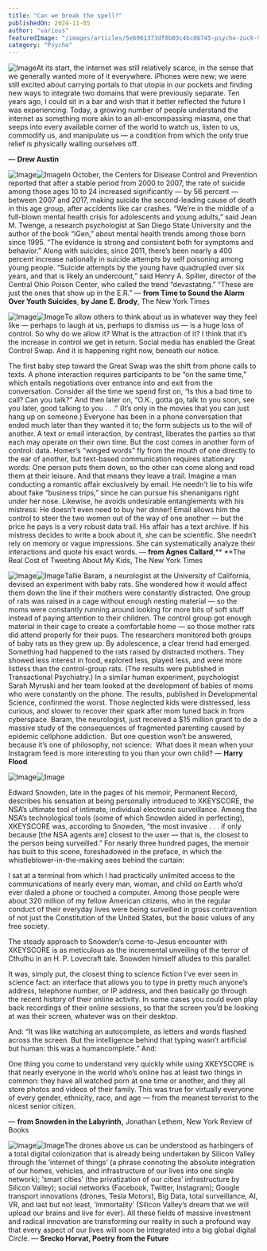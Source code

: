```yaml
---
title: "Can we break the spell?"
publishedOn: 2024-11-05
author: "various"
featuredImage: "/images/articles/5e6961373df8b03c4bc06745-psycho-zuck-900x600.jpeg"
category: "Psycho"
---
```


![Image](/images/articles/5e6961373df8b03c4bc06745-psycho-zuck-900x600.jpeg)At its start, the internet was still relatively scarce, in the sense that we generally wanted more of it everywhere. iPhones were new; we were still excited about carrying portals to that utopia in our pockets and finding new ways to integrate two domains that were previously separate. Ten years ago, I could sit in a bar and wish that it better reflected the future I was experiencing. Today, a growing number of people understand the internet as something more akin to an all-encompassing miasma, one that seeps into every available corner of the world to watch us, listen to us, commodify us, and manipulate us — a condition from which the only true relief is physically walling ourselves off.

— **Drew Austin**

![Image](/images/articles/5e69620fe285ba5ae26c7261-brush-divider-900x150.jpeg)![Image](/images/articles/5e696231e285ba641a6c728d-chat-1-750x650.jpeg)In October, the Centers for Disease Control and Prevention reported that after a stable period from 2000 to 2007, the rate of suicide among those ages 10 to 24 increased significantly — by 56 percent — between 2007 and 2017, making suicide the second-leading cause of death in this age group, after accidents like car crashes. “We’re in the middle of a full-blown mental health crisis for adolescents and young adults,” said Jean M. Twenge, a research psychologist at San Diego State University and the author of the book “iGen,” about mental health trends among those born since 1995. “The evidence is strong and consistent both for symptoms and behavior.” Along with suicides, since 2011, there’s been nearly a 400 percent increase nationally in suicide attempts by self poisoning among young people. “Suicide attempts by the young have quadrupled over six years, and that is likely an undercount,” said Henry A. Spiller, director of the Central Ohio Poison Center, who called the trend “devastating.” “These are just the ones that show up in the E.R.”
— **from Time to Sound the Alarm Over Youth Suicides**, **by Jane E. Brody**,
The New York Times

![Image](/images/articles/5e69620fe285ba5ae26c7261-brush-divider-900x150.jpeg)![Image](/images/articles/5e6962af093c3456c6636220-chat-2-750x650.jpeg)To allow others to think about us in whatever way they feel like — perhaps to laugh at us, perhaps to dismiss us — is a huge loss of control. So why do we allow it? What is the attraction of it? I think that it’s the increase in control we get in return. Social media has enabled the Great Control Swap. And it is happening right now, beneath our notice. 

The first baby step toward the Great Swap was the shift from phone calls to texts. A phone interaction requires participants to be “on the same time,” which entails negotiations over entrance into and exit from the conversation. Consider all the time we spend first on, “Is this a bad time to call? Can you talk?” And then later on, “O.K., gotta go, talk to you soon, see you later, good talking to you . . .” (It’s only in the movies that you can just hang up on someone.) Everyone has been in a phone conversation that ended much later than they wanted it to; the form subjects us to the will of another.
A text or email interaction, by contrast, liberates the parties so that each may operate on their own time. But the cost comes in another form of control: data. Homer’s “winged words” fly from the mouth of one directly to the ear of another, but text-based communication requires stationary words: One person puts them down, so the other can come along and read them at their leisure. And that means they leave a trail.
Imagine a man conducting a romantic affair exclusively by email. He needn’t lie to his wife about fake “business trips,” since he can pursue his shenanigans right under her nose.
Likewise, he avoids undesirable entanglements with his mistress: He doesn’t even need to buy her dinner! Email allows him the control to steer the two women out of the way of one another — but the price he pays is a very robust data trail. His affair has a text archive. If his mistress decides to write a book about it, she can be scientific. She needn’t rely on memory or vague impressions. She can systematically analyze their interactions and quote his exact words.
— **from Agnes Callard**,**
**The Real Cost of Tweeting About My Kids,
The New York Times

![Image](/images/articles/5e69620fe285ba5ae26c7261-brush-divider-900x150.jpeg)![Image](/images/articles/5e6963e9157c8c48386f00fa-chat-3-750x650.jpeg)Tallie Baram, a neurologist at the University of California, devised an experiment with baby rats. She wondered how it would affect them down the line if their mothers were constantly distracted.
One group of rats was raised in a cage without enough nesting material — so the moms were constantly running around looking for more bits of soft stuff instead of paying attention to their children. The control group got enough material in their cage to create a comfortable home — so those mother rats did attend properly for their pups.
The researchers monitored both groups of baby rats as they grew up.
By adolescence, a clear trend had emerged. Something had happened to the rats raised by distracted mothers. They showed less interest in food, explored less, played less, and were more listless than the control-group rats. (The results were published in Transactional Psychiatry.)
In a similar human experiment, psychologist Sarah Myruski and her team looked at the development of babies of moms who were constantly on the phone. The results, published in Developmental Science, confirmed the worst. Those neglected kids were distressed, less curious, and slower to recover their spark after mom tuned back in from cyberspace. Baram, the neurologist, just received a $15 million grant to do a massive study of the consequences of fragmented parenting caused by epidemic cellphone addiction.
‍
But one question won’t be answered, because it’s one of philosophy, not science:
‍
What does it mean when your Instagram feed is more interesting to you than your own child?
— **Harry Flood**

![Image](/images/articles/5e69620fe285ba5ae26c7261-brush-divider-900x150.jpeg)![Image](/images/articles/5e696697d90bb21f7ed6d2de-chat-4-750x650.jpeg)‍

Edward Snowden, late in the pages of his memoir, Permanent Record, describes his sensation at being personally introduced to XKEYSCORE, the NSA’s ultimate tool of intimate, individual electronic surveillance. Among the NSA’s technological tools (some of which Snowden aided in perfecting), XKEYSCORE was, according to Snowden, “the most invasive . . . if only because [the NSA agents are] closest to the user — that is, the closest to the person being surveilled.” For nearly three hundred pages, the memoir has built to this scene, foreshadowed in the preface, in which the whistleblower-in-the-making sees behind the curtain:

I sat at a terminal from which I had practically unlimited access to the communications of nearly every man, woman, and child on Earth who’d ever dialed a phone or touched a computer. Among those people were about 320 million of my fellow American citizens, who in the regular conduct of their everyday lives were being surveilled in gross contravention of not just the Constitution of the United States, but the basic values of any free society.

The steady approach to Snowden’s come-to-Jesus encounter with XKEYSCORE is as meticulous as the incremental unveiling of the terror of Cthulhu in an H. P. Lovecraft tale. Snowden himself alludes to this parallel:

It was, simply put, the closest thing to science fiction I’ve ever seen in science fact: an interface that allows you to type in pretty much anyone’s address, telephone number, or IP address, and then basically go through the recent history of their online activity. In some cases you could even play back recordings of their online sessions, so that the screen you’d be looking at was their screen, whatever was on their desktop.

And: “It was like watching an autocomplete, as letters and words flashed across the screen. But the intelligence behind that typing wasn’t artificial but human: this was a humancomplete.” And:

One thing you come to understand very quickly while using XKEYSCORE is that nearly everyone in the world who’s online has at least two things in common: they have all watched porn at one time or another, and they all store photos and videos of their family. This was true for virtually everyone of every gender, ethnicity, race, and age — from the meanest terrorist to the nicest senior citizen.

— **from Snowden in the Labyrinth,**
Jonathan Lethem, New York Review of Books

![Image](/images/articles/5e69620fe285ba5ae26c7261-brush-divider-900x150.jpeg)![Image](/images/articles/5e696764093c34327f63846d-chat-5-750x650.jpeg)The drones above us can be understood as harbingers of a total digital colonization that is already being undertaken by Silicon Valley through the ‘internet of things’ (a phrase connoting the absolute integration of our homes, vehicles, and infrastructure of our lives into one single network); ‘smart cities’ (the privatization of our cities’ infrastructure by Silicon Valley); social networks (Facebook, Twitter, Instagram); Google transport innovations (drones, Tesla Motors), Big Data, total surveillance, AI, VR, and last but not least, ‘immortality’ (Silicon Valley’s dream that we will upload our brains and live for ever). All these fields of massive investment and radical innovation are transforming our reality in such a profound way that every aspect of our lives will soon be integrated into a big global digital Circle.
— **Srecko Horvat, Poetry from the Future**
